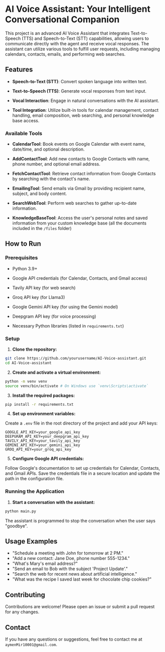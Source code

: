 # AI Voice Assistant: Your Intelligent Conversational Companion

This project is an advanced AI Voice Assistant that integrates Text-to-Speech (TTS) and Speech-to-Text (STT) capabilities, allowing users to communicate directly with the agent and receive vocal responses. The assistant can utilize various tools to fulfill user requests, including managing calendars, contacts, emails, and performing web searches.

## Features

- **Speech-to-Text (STT)**: Convert spoken language into written text.

- **Text-to-Speech (TTS)**: Generate vocal responses from text input.

- **Vocal Interaction**: Engage in natural conversations with the AI assistant.

- **Tool Integration**: Utilize built-in tools for calendar management, contact handling, email composition, web searching, and personal knowledge base access.

### Available Tools

- **CalendarTool**: Book events on Google Calendar with event name, date/time, and optional description.

- **AddContactTool**: Add new contacts to Google Contacts with name, phone number, and optional email address.

- **FetchContactTool**: Retrieve contact information from Google Contacts by searching with the contact's name.

- **EmailingTool**: Send emails via Gmail by providing recipient name, subject, and body content.

- **SearchWebTool**: Perform web searches to gather up-to-date information.

- **KnowledgeBaseTool**: Access the user's personal notes and saved information from your custom knowledge base (all the documents included in the `/files` folder)

## How to Run

### Prerequisites

- Python 3.9+

- Google API credentials (for Calendar, Contacts, and Gmail access)

- Tavily API key (for web search)

- Groq API key (for Llama3)

- Google Gemini API key (for using the Gemini model)

- Deepgram API key (for voice processing)

- Necessary Python libraries (listed in `requirements.txt`)

### Setup

1. **Clone the repository:**

```sh
git clone https://github.com/yourusername/AI-Voice-assistant.git
cd AI-Voice-assistant
```

2. **Create and activate a virtual environment:**

```sh
python -m venv venv
source venv/bin/activate # On Windows use `venv\Scripts\activate`
```

3. **Install the required packages:**

```sh
pip install -r requirements.txt
```

4. **Set up environment variables:**

Create a `.env` file in the root directory of the project and add your API keys:

```env
GOOGLE_API_KEY=your_google_api_key
DEEPGRAM_API_KEY=your_deepgram_api_key
TAVILY_API_KEY=your_tavily_api_key
GEMINI_API_KEY=your_gemini_api_key
GROQ_API_KEY=your_groq_api_key
```

5. **Configure Google API credentials:**

Follow Google's documentation to set up credentials for Calendar, Contacts, and Gmail APIs. Save the credentials file in a secure location and update the path in the configuration file.

### Running the Application

1. **Start a conversation with the assistant:**

```sh
python main.py
```

The assistant is programmed to stop the conversation when the user says "goodbye".

## Usage Examples

- "Schedule a meeting with John for tomorrow at 2 PM."
- "Add a new contact: Jane Doe, phone number 555-1234."
- "What's Mary's email address?"
- "Send an email to Bob with the subject 'Project Update'."
- "Search the web for recent news about artificial intelligence."
- "What was the recipe I saved last week for chocolate chip cookies?"

## Contributing

Contributions are welcome! Please open an issue or submit a pull request for any changes.

## Contact

If you have any questions or suggestions, feel free to contact me at `aymenMir10001@gmail.com`.